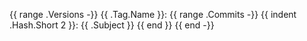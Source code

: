 {{ range .Versions -}}
{{ .Tag.Name }}:
{{ range .Commits -}}
{{ indent .Hash.Short 2 }}: {{ .Subject }}
{{ end }}
{{ end -}}
